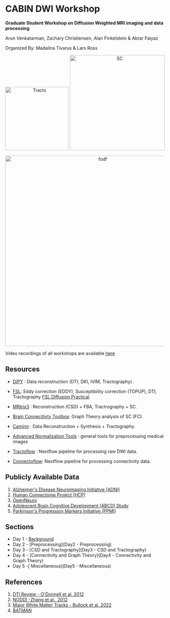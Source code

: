 # **CABIN DWI Workshop**

**Graduate Student Workshop on Diffusion Weighted MRI imaging and data processing**

Arun Venkatarman, Zachary Christiensen, Alan Finkelstein & Abrar Faiyaz

Organized By: Madalina Tivarus & Lars Ross 


<p align='center'>
   <img src="images/tracts2.jpeg" alt="Tracts" width="200"/>
  <img src ="images/SC.jpeg" alt="SC" width=300/> 
</p>
<p align='center'>
  <img src ="images/fODFs.png" alt='fodf' width=600/>
</p>


Video recordings of all workshops are available [here](https://rochester.box.com/s/91t2eb0neym1zolozqml11tejikrb8kz)

## Resources 

* [DIPY](https://dipy.org) : Data reconstruction (DTI, DKI, IVIM, Tractography) .
* [FSL](https://fsl.fmrib.ox.ac.uk/fsl/fslwiki/FDT/UserGuide):  Eddy correction (EDDY), Susceptibility correction (TOPUP), DTI, Tractography [FSL Diffusion Practical](https://fsl.fmrib.ox.ac.uk/fslcourse/2019_Beijing/lectures/FDT/fdt1.html)
* [MRtrix3](https://www.mrtrix.org/) : Reconstruction (CSD) + FBA, Tractrography + SC.
* [Brain Connecitivty Toolbox](https://sites.google.com/site/bctnet/): Graph Theory analysis of SC (FC).
* [Camino](http://camino.cs.ucl.ac.uk/) : Data Reconstruction + Synthesis + Tractography.

* [Advanced Normalization Tools](https://github.com/ANTsX) : general tools for preprocessing medical images 
* [Tractoflow](https://github.com/scilus/tractoflow) : Nextflow pipeline for processing raw DWI data. 
* [Connectoflow](https://github.com/scilus/connectoflow): Nextflow pipeline for processing connectivity data. 


## Publicly Available Data 

1. [Alzheimer's Disease Neuroimaging Initiative (ADNI)](https://adni.loni.usc.edu/)
2. [Human Connectome Project (HCP)](http://www.humanconnectomeproject.org/)
3. [OpenNeuro](https://openneuro.org/)
4. [Adolescent Brain Cognitive Development (ABCD) Study](https://abcdstudy.org/)
5. [Parkinson's Progression Markers Initiative (PPMI)](https://www.ppmi-info.org/)

## Sections

* Day 1 - [Background](Day1)
* Day 2 - [Preprocessing](Day2 - Preprocessing)
* Day 3 - [CSD and Tractography](Day3 - CSD and Tractography)
* Day 4 - [Connectivity and Graph Theory](Day4 - Connectivity and Graph Theory)
* Day 5 -[ Miscellaneous](Day5 - Miscellaneous)

## References
1. [DTI Review - O'Donnell et al. 2012](https://www.ncbi.nlm.nih.gov/pmc/articles/PMC3163395/)
2. [NODDI -Zhang et al., 2012](https://www.sciencedirect.com/science/article/pii/S1053811912003539?via%3Dihub)
3. [Major White Matter Tracks - Bullock et al. 2022](https://psyarxiv.com/fvk5r/)
4. [BATMAN](Batman.pdf)
